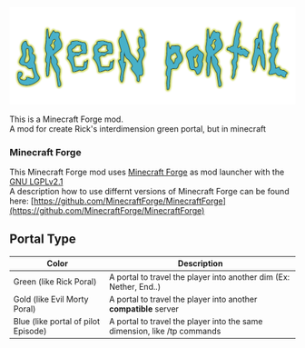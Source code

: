 <img src="readme-logo.png" alt="Logo" title="Logo">


This is a Minecraft Forge mod.  
A mod for create Rick's interdimension green portal, but in minecraft

### Minecraft Forge

This Minecraft Forge mod uses [Minecraft Forge](https://github.com/MinecraftForge/MinecraftForge) as mod launcher with the [GNU LGPLv2.1](https://www.gnu.org/licenses/old-licenses/lgpl-2.1.en.html)  
A description how to use differnt versions of Minecraft Forge can be found here: [https://github.com/MinecraftForge/MinecraftForge](https://github.com/MinecraftForge/MinecraftForge)

## Portal Type

| Color  | Description |
| ------------- | ------------- |
| Green (like Rick Poral) | A portal to travel the player into another dim (Ex: Nether, End..) |
| Gold (like Evil Morty Poral) | A portal to travel the player into another **compatible** server |
| Blue (like portal of pilot Episode) | A portal to travel the player into the same dimension, like /tp commands |
